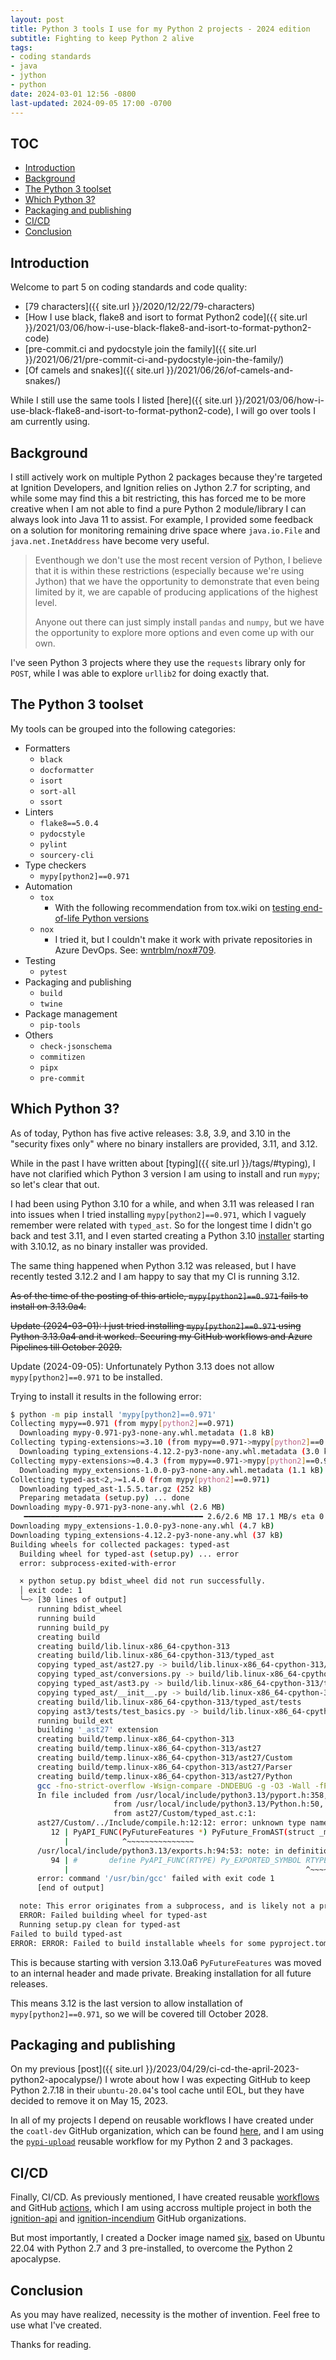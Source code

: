 ```yaml
---
layout: post
title: Python 3 tools I use for my Python 2 projects - 2024 edition
subtitle: Fighting to keep Python 2 alive
tags:
- coding standards
- java
- jython
- python
date: 2024-03-01 12:56 -0800
last-updated: 2024-09-05 17:00 -0700
---
```

## TOC

- [Introduction](#introduction)
- [Background](#background)
- [The Python 3 toolset](#the-python-3-toolset)
- [Which Python 3?](#which-python-3)
- [Packaging and publishing](#packaging-and-publishing)
- [CI/CD](#cicd)
- [Conclusion](#conclusion)

## Introduction

Welcome to part 5 on coding standards and code quality:

- [79 characters]({{ site.url }}/2020/12/22/79-characters)
- [How I use black, flake8 and isort to format Python2 code]({{ site.url }}/2021/03/06/how-i-use-black-flake8-and-isort-to-format-python2-code)
- [pre-commit.ci and pydocstyle join the family]({{ site.url }}/2021/06/21/pre-commit-ci-and-pydocstyle-join-the-family/)
- [Of camels and snakes]({{ site.url }}/2021/06/26/of-camels-and-snakes/)

While I still use the same tools I listed [here]({{ site.url }}/2021/03/06/how-i-use-black-flake8-and-isort-to-format-python2-code), I will go over tools I am currently using.

## Background

I still actively work on multiple Python 2 packages because they're targeted at Ignition Developers, and Ignition relies on Jython 2.7 for scripting, and while some may find this a bit restricting, this has forced me to be more creative when I am not able to find a pure Python 2 module/library I can always look into Java 11 to assist. For example, I provided some feedback on a solution for monitoring remaining drive space where `java.io.File` and `java.net.InetAddress` have become very useful.

>Eventhough we don't use the most recent version of Python, I believe that it is within these restrictions (especially because we're using Jython) that we have the opportunity to demonstrate that even being limited by it, we are capable of producing applications of the highest level.
>
>Anyone out there can just simply install `pandas` and `numpy`, but we have the opportunity to explore more options and even come up with our own.

I've seen Python 3 projects where they use the `requests` library only for `POST`, while I was able to explore `urllib2` for doing exactly that.

## The Python 3 toolset

My tools can be grouped into the following categories:

- Formatters
  - `black`
  - `docformatter`
  - `isort`
  - `sort-all`
  - `ssort`
- Linters
  - `flake8==5.0.4`
  - `pydocstyle`
  - `pylint`
  - `sourcery-cli`
- Type checkers
  - `mypy[python2]==0.971`
- Automation
  - `tox`
    - With the following recommendation from tox.wiki on [testing end-of-life Python versions](https://tox.wiki/en/latest/faq.html#testing-end-of-life-python-versions)
  - `nox`
    - I tried it, but I couldn't make it work with private repositories in Azure DevOps. See: [wntrblm/nox#709](https://github.com/wntrblm/nox/issues/709).
- Testing
  - `pytest`
- Packaging and publishing
  - `build`
  - `twine`
- Package management
  - `pip-tools`
- Others
  - `check-jsonschema`
  - `commitizen`
  - `pipx`
  - `pre-commit`

## Which Python 3?

As of today, Python has five active releases: 3.8, 3.9, and 3.10 in the "security fixes only" where no binary installers are provided, 3.11, and 3.12.

While in the past I have written about [typing]({{ site.url }}/tags/#typing), I have not clarified which Python 3 version I am using to install and run `mypy`; so let's clear that out.

I had been using Python 3.10 for a while, and when 3.11 was released I ran into issues when I tried installing `mypy[python2]==0.971`, which I vaguely remember were related with `typed_ast`. So for the longest time I didn't go back and test 3.11, and I even started creating a Python 3.10 [installer](https://github.com/coatl-dev/cpython/releases) starting with 3.10.12, as no binary installer was provided.

The same thing happened when Python 3.12 was released, but I have recently tested 3.12.2 and I am happy to say that my CI is running 3.12.

~~As of the time of the posting of this article, `mypy[python2]==0.971` fails to install on 3.13.0a4.~~

~~Update (2024-03-01): I just tried installing `mypy[python2]==0.971` using Python 3.13.0a4 and it worked. Securing my GitHub workflows and Azure Pipelines till October 2029.~~

Update (2024-09-05): Unfortunately Python 3.13 does not allow `mypy[python2]==0.971` to be installed.

Trying to install it results in the following error:

```sh
$ python -m pip install 'mypy[python2]==0.971'
Collecting mypy==0.971 (from mypy[python2]==0.971)
  Downloading mypy-0.971-py3-none-any.whl.metadata (1.8 kB)
Collecting typing-extensions>=3.10 (from mypy==0.971->mypy[python2]==0.971)
  Downloading typing_extensions-4.12.2-py3-none-any.whl.metadata (3.0 kB)
Collecting mypy-extensions>=0.4.3 (from mypy==0.971->mypy[python2]==0.971)
  Downloading mypy_extensions-1.0.0-py3-none-any.whl.metadata (1.1 kB)
Collecting typed-ast<2,>=1.4.0 (from mypy[python2]==0.971)
  Downloading typed_ast-1.5.5.tar.gz (252 kB)
  Preparing metadata (setup.py) ... done
Downloading mypy-0.971-py3-none-any.whl (2.6 MB)
   ━━━━━━━━━━━━━━━━━━━━━━━━━━━━━━━━━━━━━━━━ 2.6/2.6 MB 17.1 MB/s eta 0:00:00
Downloading mypy_extensions-1.0.0-py3-none-any.whl (4.7 kB)
Downloading typing_extensions-4.12.2-py3-none-any.whl (37 kB)
Building wheels for collected packages: typed-ast
  Building wheel for typed-ast (setup.py) ... error
  error: subprocess-exited-with-error

  × python setup.py bdist_wheel did not run successfully.
  │ exit code: 1
  ╰─> [30 lines of output]
      running bdist_wheel
      running build
      running build_py
      creating build
      creating build/lib.linux-x86_64-cpython-313
      creating build/lib.linux-x86_64-cpython-313/typed_ast
      copying typed_ast/ast27.py -> build/lib.linux-x86_64-cpython-313/typed_ast
      copying typed_ast/conversions.py -> build/lib.linux-x86_64-cpython-313/typed_ast
      copying typed_ast/ast3.py -> build/lib.linux-x86_64-cpython-313/typed_ast
      copying typed_ast/__init__.py -> build/lib.linux-x86_64-cpython-313/typed_ast
      creating build/lib.linux-x86_64-cpython-313/typed_ast/tests
      copying ast3/tests/test_basics.py -> build/lib.linux-x86_64-cpython-313/typed_ast/tests
      running build_ext
      building '_ast27' extension
      creating build/temp.linux-x86_64-cpython-313
      creating build/temp.linux-x86_64-cpython-313/ast27
      creating build/temp.linux-x86_64-cpython-313/ast27/Custom
      creating build/temp.linux-x86_64-cpython-313/ast27/Parser
      creating build/temp.linux-x86_64-cpython-313/ast27/Python
      gcc -fno-strict-overflow -Wsign-compare -DNDEBUG -g -O3 -Wall -fPIC -Iast27/Include -I/usr/local/include/python3.13 -c ast27/Custom/typed_ast.c -o build/temp.linux-x86_64-cpython-313/ast27/Custom/typed_ast.o
      In file included from /usr/local/include/python3.13/pyport.h:358,
                       from /usr/local/include/python3.13/Python.h:50,
                       from ast27/Custom/typed_ast.c:1:
      ast27/Custom/../Include/compile.h:12:12: error: unknown type name ‘PyFutureFeatures’
         12 | PyAPI_FUNC(PyFutureFeatures *) PyFuture_FromAST(struct _mod *, const char *);
            |            ^~~~~~~~~~~~~~~~
      /usr/local/include/python3.13/exports.h:94:53: note: in definition of macro ‘PyAPI_FUNC’
         94 | #       define PyAPI_FUNC(RTYPE) Py_EXPORTED_SYMBOL RTYPE
            |                                                     ^~~~~
      error: command '/usr/bin/gcc' failed with exit code 1
      [end of output]

  note: This error originates from a subprocess, and is likely not a problem with pip.
  ERROR: Failed building wheel for typed-ast
  Running setup.py clean for typed-ast
Failed to build typed-ast
ERROR: ERROR: Failed to build installable wheels for some pyproject.toml based projects (typed-ast)
```

This is because starting with version 3.13.0a6 `PyFutureFeatures` was moved to an internal header and made private. Breaking installation for all future releases.

This means 3.12 is the last version to allow installation of `mypy[python2]==0.971`, so we will be covered till October 2028.

## Packaging and publishing

On my previous [post]({{ site.url }}/2023/04/29/ci-cd-the-april-2023-python2-apocalypse/) I wrote about how I was expecting GitHub to keep Python 2.7.18 in their `ubuntu-20.04`'s tool cache until EOL, but they have decided to remove it on May 15, 2023.

In all of my projects I depend on reusable workflows I have created under the `coatl-dev` GitHub organization, which can be found [here](https://github.com/coatl-dev/workflows), and I am using the [`pypi-upload`](https://github.com/coatl-dev/workflows#githubworkflowspypi-uploadyml) reusable workflow for my Python 2 and 3 packages.

## CI/CD

Finally, CI/CD. As previously mentioned, I have created reusable [workflows](https://github.com/coatl-dev/workflows) and GitHub [actions](https://github.com/coatl-dev/actions), which I am using accross multiple project in both the [ignition-api](https://github.com/ignition-api) and [ignition-incendium](https://github.com/ignition-incendium) GitHub organizations.

But most importantly, I created a Docker image named [six](https://hub.docker.com/r/coatldev/six), based on Ubuntu 22.04 with Python 2.7 and 3 pre-installed, to overcome the Python 2 apocalypse.

## Conclusion

As you may have realized, necessity is the mother of invention. Feel free to use what I've created.

Thanks for reading.
